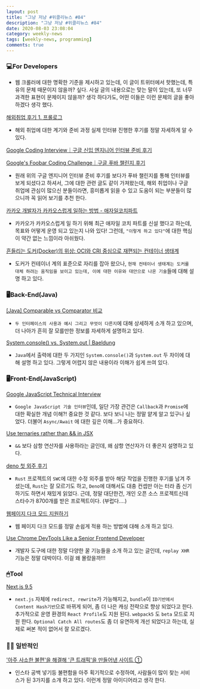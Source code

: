 ```yaml
---
layout: post
title: "그냥 저냥 #위클리뉴스 #84"
description: "그냥 저냥 #위클리뉴스 #84"
date: 2020-08-03 23:08:04
category: weekly-news
tags: [weekly-news, programming]
comments: true
---
```

  
### 💻For Developers

[](https://velog.io/@mowinckel/%EC%9B%B9-%ED%81%AC%EB%A1%A4%EB%A7%81-I)

- 웹 크롤러에 대한 명확한 기준을 제시하고 있는데, 이 글이 트위터에서 핫했는데, 특유의 문체 때문이지 않을까? 싶다. 사실 글의 내용으로는 맞는 말이 있는데, 또 너무 과격한 표현이 문제이지 않을까? 생각 하다가도, 어떤 이들은 이런 문체의 글을 좋아하겠다 생각 했다.

[해외취업 후기 1. 프롤로그](https://jchun.dev/2020/international-careers-01)

- 해외 취업에 대한 계기와 준비 과정 실제 인터뷰 진행한 후기를 정말 자세하게 알 수 있다.

[Google Coding Interview｜구글 신입 엔지니어 인터뷰 준비 후기](https://jeinalog.tistory.com/m/30)

[Google's Foobar Coding Challenge｜구글 푸바 챌린지 후기](https://jeinalog.tistory.com/28?category=876590)

- 원래 위의 구글 엔지니어 인터뷰 준비 후기를 보다가 푸바 챌린지를 통해 인터뷰를 보게 되셨다고 하셔서, 그에 대한 관련 글도 같이 가져왔는데, 해외 취업이나 구글 취업에 관심이 많으신 분들이라면, 흥미롭게 읽을 수 있고 도움이 되는 부분들이 많으니까 꼭 읽어 보기를 추천 한다.

[카카오 개발자가 카카오스럽게 일하는 방법 - 애자일코치파트](https://tech.kakao.com/2020/08/03/kakao-agile/)

- 카카오가 카카오스럽게 일 하기 위해 최근 애자일 코치 파트를 신설 했다고 하는데, 목표와 어떻게 운영 되고 있는지 나와 있다! 그런데, `"이렇게 하고 있다"`에 대한 핵심이 약간 없는 느낌이라 아쉬웠다.

[흔들리는 도커(Docker)의 위상: OCI와 CRI 중심으로 재편되는 컨테이너 생태계](https://post.naver.com/viewer/postView.nhn?volumeNo=28882881)

- 도커가 컨테이너 계의 표준으로 자리를 잡아 왔으나, `현재 컨테이너 생태계는 도커를 대체 하려는 움직임을 보이고 있는데, 이에 대한 이유와 대안으로 나온 기술`들에 대해 설명 하고 있다.

### 🖥Back-End(Java)

[[Java] Comparable vs Comparator 비교](https://namocom.tistory.com/871)

- `두 인터페이스의 사용과 예시 그리고 무엇이 다른지`에 대해 상세하게 소개 하고 있으며, 더 나아가 흔히 잘 모를만한 정보를 자세하게 설명하고 있다.

[System.console() vs. System.out | Baeldung](https://www.baeldung.com/java-system-console-vs-system-out)

- `Java`에서 출력에 대한 두 가지인 `System.console()`과 `System.out` 두 차이에 대해 설명 하고 있다. 그렇게 어렵지 않은 내용이라 이해가 쉽게 쓰여 있다.

### 🖥Front-End(JavaScript)

[Google JavaScript Technical Interview](https://medium.com/developers-tomorrow/google-javascript-technical-interview-7a20accd6ddf)

- `Google JavaScript 기술 인터뷰`인데, 일단 가장 관건은 `Callback`과 `Promise`에 대한 확실한 개념 이해?! 중요한 것 같다. 보다 보니 나는 정말 얕게 알고 있구나 싶었다. 더불어 `Async/Await` 에 대한 깊은 이해...가 중요하다.

[Use ternaries rather than && in JSX](https://kentcdodds.com/blog/use-ternaries-rather-than-and-and-in-jsx)

- `&&` 보다 삼항 연산자를 사용하라는 글인데, 왜 삼항 연산자가 더 좋은지 설명하고 있다.

[deno 첫 외주 후기](https://kdy1.github.io/post/works/freelance/deno/first-freelance-work/)

- `Rust` 프로젝트의 `SWC`에 대한 수정 외주를 받아 해당 작업을 진행한 후기를 남겨 주셨는데, `Rust`는 잘 모르기도 하고, `Deno`에 대해서도 대충 컨셉만 아는 터라 좀 신기하기도 하면서 재밌게 읽었다. 근데, 정말 대단한건, 개인 오픈 소스 프로젝트신데 스타수가 8700개를 받은 프로젝트이다. (부럽다....)

[웹페이지 다크 모드 지원하기](https://edykim.com/ko/post/dark-mode/)

- 웹 페이지 다크 모드를 정말 손쉽게 적용 하는 방법에 대해 소개 하고 있다.

[Use Chrome DevTools Like a Senior Frontend Developer](https://medium.com/javascript-in-plain-english/use-chrome-devtools-like-a-senior-frontend-developer-99a4740674)

- 개발자  도구에 대한 정말 다양한 꿀 기능들을 소개 하고 있는 글인데, `replay XHR`  기능은 정말 대박이다. 이걸 왜 몰랐을까!!!

### 🖱Tool

[Next.js 9.5](https://nextjs.org/blog/next-9-5)

- `next.js` 자체에 `redirect, rewrite`가 가능해지고, `bundle`이 `ID기반에서 Content Hash기반`으로 바뀌게 되어, 좀 더 나은 캐싱 전략으로 향상 되었다고 한다. 추가적으로 운영 환경의 `React Profile`도 지원 된다. `webpack5`  도 `beta` 모드로 지원 한다.  `Optional Catch All routes`도 좀 더 유연하게 개선 되었다고 하는데, 실제로 써본 적이 없어서 잘 모르겠다.

### 🙌🏻 일반적인

['아주 사소한 불편'을 해결해 '큰 트래픽'을 만들어낸 사이트 ①](https://ppss.kr/archives/221641?utm_source=feedburner&utm_medium=feed&utm_campaign=Feed%3A+ppss+%28%E3%85%8D%E3%85%8D%E3%85%85%E3%85%85%29)

- 인스타 공백 넣기등 불편함을 아주 획기적으로 수정하여, 사람들이 많이 찾는 서비스가 된 3가지를 소개 하고 있다. 이런게 정말 아이디어라고 생각 한다.
